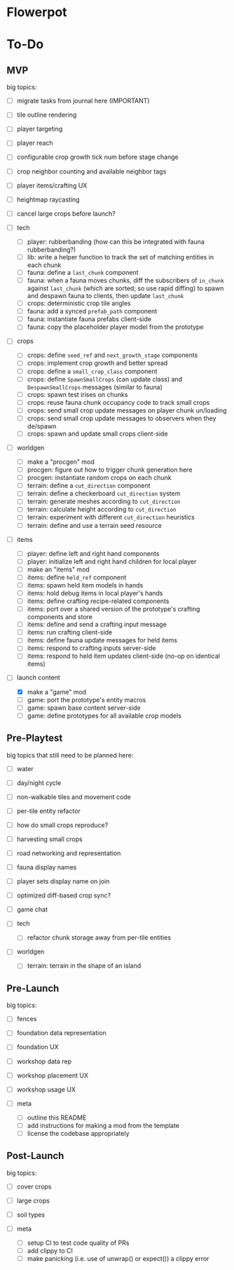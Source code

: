 # Flowerpot

# To-Do

## MVP

big topics:
- [ ] migrate tasks from journal here (IMPORTANT)
- [ ] tile outline rendering
- [ ] player targeting
- [ ] player reach
- [ ] configurable crop growth tick num before stage change
- [ ] crop neighbor counting and available neighbor tags
- [ ] player items/crafting UX
- [ ] heightmap raycasting
- [ ] cancel large crops before launch?

- [ ] tech
  - [ ] player: rubberbanding (how can this be integrated with fauna rubberbanding?)
  - [ ] lib: write a helper function to track the set of matching entities in each chunk
  - [ ] fauna: define a `last_chunk` component
  - [ ] fauna: when a fauna moves chunks, diff the subscribers of `in_chunk` against `last_chunk` (which are sorted; so use rapid diffing) to spawn and despawn fauna to clients, then update `last_chunk`
  - [ ] crops: deterministic crop tile angles
  - [ ] fauna: add a synced `prefab_path` component
  - [ ] fauna: instantiate fauna prefabs client-side
  - [ ] fauna: copy the placeholder player model from the prototype
- [ ] crops
  - [ ] crops: define `seed_ref` and `next_growth_stage` components
  - [ ] crops: implement crop growth and better spread
  - [ ] crops: define a `small_crop_class` component
  - [ ] crops: define `SpawnSmallCrops` (can update class) and `DespawnSmallCrops` messages (similar to fauna)
  - [ ] crops: spawn test irises on chunks
  - [ ] crops: reuse fauna chunk occupancy code to track small crops
  - [ ] crops: send small crop update messages on player chunk un/loading
  - [ ] crops: send small crop update messages to observers when they de/spawn
  - [ ] crops: spawn and update small crops client-side
- [ ] worldgen
  - [ ] make a "procgen" mod
  - [ ] procgen: figure out how to trigger chunk generation here
  - [ ] procgen: instantiate random crops on each chunk
  - [ ] terrain: define a `cut_direction` component
  - [ ] terrain: define a checkerboard `cut_direction` system
  - [ ] terrain: generate meshes according to `cut_direction`
  - [ ] terrain: calculate height according to `cut_direction`
  - [ ] terrain: experiment with different `cut_direction` heuristics
  - [ ] terrain: define and use a terrain seed resource
- [ ] items
  - [ ] player: define left and right hand components
  - [ ] player: initialize left and right hand children for local player
  - [ ] make an "items" mod
  - [ ] items: define `held_ref` component
  - [ ] items: spawn held item models in hands
  - [ ] items: hold debug items in local player's hands
  - [ ] items: define crafting recipe-related components
  - [ ] items: port over a shared version of the prototype's crafting components and store
  - [ ] items: define and send a crafting input message
  - [ ] items: run crafting client-side
  - [ ] items: define fauna update messages for held items
  - [ ] items: respond to crafting inputs server-side
  - [ ] items: respond to held item updates client-side (no-op on identical items)
- [ ] launch content
  - [x] make a "game" mod
  - [ ] game: port the prototype's entity macros
  - [ ] game: spawn base content server-side
  - [ ] game: define prototypes for all available crop models

## Pre-Playtest

big topics that still need to be planned here:
- [ ] water
- [ ] day/night cycle
- [ ] non-walkable tiles and movement code
- [ ] per-tile entity refactor
- [ ] how do small crops reproduce?
- [ ] harvesting small crops
- [ ] road networking and representation
- [ ] fauna display names
- [ ] player sets display name on join
- [ ] optimized diff-based crop sync?
- [ ] game chat

- [ ] tech
  - [ ] refactor chunk storage away from per-tile entities
- [ ] worldgen
  - [ ] terrain: terrain in the shape of an island

## Pre-Launch

big topics:
- [ ] fences
- [ ] foundation data representation
- [ ] foundation UX
- [ ] workshop data rep
- [ ] workshop placement UX
- [ ] workshop usage UX

- [ ] meta
  - [ ] outline this README
  - [ ] add instructions for making a mod from the template
  - [ ] license the codebase appropriately

## Post-Launch

big topics:
- [ ] cover crops
- [ ] large crops
- [ ] soil types

- [ ] meta
  - [ ] setup CI to test code quality of PRs
  - [ ] add clippy to CI
  - [ ] make panicking (i.e. use of unwrap() or expect()) a clippy error
